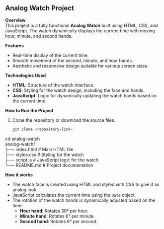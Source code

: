 ## ****Analog Watch Project****

**Overview**  
This project is a fully functional **Analog Watch** built using HTML, CSS, and JavaScript. The watch dynamically displays the current time with moving hour, minute, and second hands.  

**Features**  
- Real-time display of the current time.  
- Smooth movement of the second, minute, and hour hands.  
- Aesthetic and responsive design suitable for various screen sizes.  

**Technologies Used**  
- **HTML**: Structure of the watch interface.  
- **CSS**: Styling for the watch design, including the face and hands.  
- **JavaScript**: Logic for dynamically updating the watch hands based on the current time.  

**How to Run the Project**  
1. Clone the repository or download the source files.  
   ```bash  
   git clone <repository-link>  

cd analog-watch  <br>
analog-watch/  
├── index.html         # Main HTML file  
├── styles.css         # Styling for the watch  
├── script.js          # JavaScript logic for the watch  
└── README.md          # Project documentation  

**How it works**  
- The watch face is created using HTML and styled with CSS to give it an analog look.  
- JavaScript calculates the current time using the `Date` object.  
- The rotation of the watch hands is dynamically adjusted based on the time:  
   - **Hour hand**: Rotates 30° per hour.  
   - **Minute hand**: Rotates 6° per minute.  
   - **Second hand**: Rotates 6° per second.

